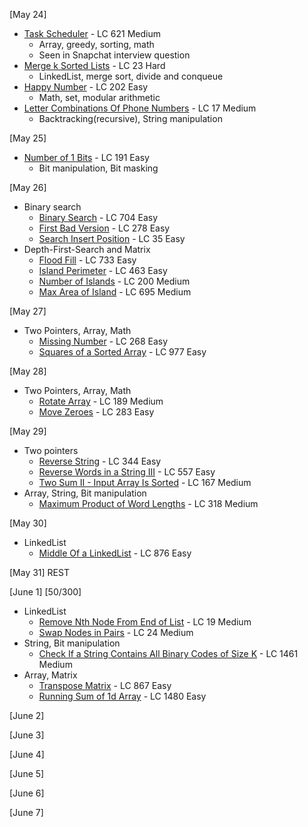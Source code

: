 [May 24]
- [Task Scheduler](https://leetcode.com/problems/task-scheduler/) - LC 621 Medium 
  - Array, greedy, sorting, math
  - Seen in Snapchat interview question
- [Merge k Sorted Lists](https://leetcode.com/problems/merge-k-sorted-lists/) - LC 23 Hard
  - LinkedList, merge sort, divide and conqueue
- [Happy Number](https://leetcode.com/problems/happy-number/) - LC 202 Easy 
  - Math, set, modular arithmetic
- [Letter Combinations Of Phone Numbers](https://leetcode.com/problems/letter-combinations-of-a-phone-number/) - LC 17 Medium 
  - Backtracking(recursive), String manipulation

[May 25]
- [Number of 1 Bits](https://leetcode.com/problems/number-of-1-bits/) - LC 191 Easy
  - Bit manipulation, Bit masking

[May 26]
  - Binary search
    - [Binary Search](https://leetcode.com/problems/binary-search/) - LC 704 Easy
    - [First Bad Version](https://leetcode.com/problems/first-bad-version/) - LC 278 Easy
    - [Search Insert Position](https://leetcode.com/problems/search-insert-position/) - LC 35 Easy
  - Depth-First-Search and Matrix
    - [Flood Fill](https://leetcode.com/problems/flood-fill/) - LC 733 Easy
    - [Island Perimeter](https://leetcode.com/problems/island-perimeter/) - LC 463 Easy
    - [Number of Islands](https://leetcode.com/problems/number-of-islands/) - LC 200 Medium
    - [Max Area of Island](https://leetcode.com/problems/max-area-of-island/) - LC 695 Medium
    
[May 27]
  - Two Pointers, Array, Math
    - [Missing Number](https://leetcode.com/problems/missing-number/) - LC 268 Easy
    - [Squares of a Sorted Array](https://leetcode.com/problems/squares-of-a-sorted-array/) - LC 977 Easy

[May 28]
  - Two Pointers, Array, Math
    - [Rotate Array](https://leetcode.com/problems/rotate-array/) - LC 189 Medium
    - [Move Zeroes](https://leetcode.com/problems/move-zeroes/) - LC 283 Easy

[May 29]
  - Two pointers
    - [Reverse String](https://leetcode.com/problems/reverse-string/) - LC 344 Easy
    - [Reverse Words in a String III](https://leetcode.com/problems/reverse-words-in-a-string-iii/) - LC 557 Easy
    - [Two Sum II - Input Array Is Sorted](https://leetcode.com/problems/two-sum-ii-input-array-is-sorted/) - LC 167 Medium
  - Array, String, Bit manipulation
    - [Maximum Product of Word Lengths](https://leetcode.com/problems/maximum-product-of-word-lengths/) - LC 318 Medium

[May 30]
  - LinkedList
    - [Middle Of a LinkedList](https://leetcode.com/problems/middle-of-the-linked-list/) - LC 876 Easy

[May 31]
  REST
  
[June 1] [50/300]
  - LinkedList
    - [Remove Nth Node From End of List](https://leetcode.com/problems/remove-nth-node-from-end-of-list/) - LC 19 Medium
    - [Swap Nodes in Pairs](https://leetcode.com/problems/swap-nodes-in-pairs/) - LC 24 Medium
  - String, Bit manipulation
    - [Check If a String Contains All Binary Codes of Size K](https://leetcode.com/problems/check-if-a-string-contains-all-binary-codes-of-size-k/) - LC 1461 Medium
  - Array, Matrix
    - [Transpose Matrix](https://leetcode.com/problems/transpose-matrix/) - LC 867 Easy
    - [Running Sum of 1d Array](https://leetcode.com/problems/running-sum-of-1d-array/) - LC 1480 Easy


[June 2]


[June 3]


[June 4]


[June 5]


[June 6]


[June 7]
